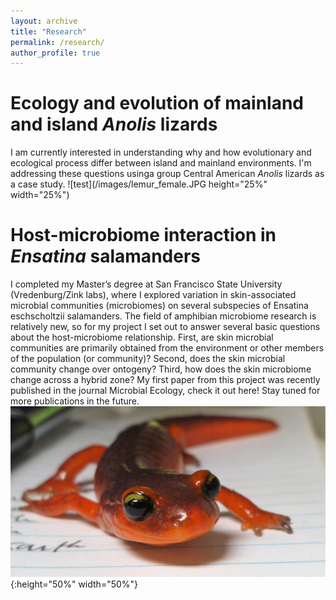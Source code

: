 ```yaml
---
layout: archive
title: "Research"
permalink: /research/
author_profile: true
---
```


Ecology and evolution of mainland and island <i>Anolis</i> lizards
======
I am currently interested in understanding why and how evolutionary and ecological process differ between island and mainland environments. I'm addressing these questions usinga group Central American <i>Anolis</i> lizards as a case study.
![test](/images/lemur_female.JPG height="25%" width="25%")

Host-microbiome interaction in <i>Ensatina</i> salamanders
======
I  completed my Master’s degree at San Francisco State University (Vredenburg/Zink labs), where I explored variation in skin-associated microbial communities (microbiomes) on several subspecies of Ensatina eschscholtzii salamanders. The field of amphibian microbiome research is relatively new, so for my project I set out to answer several basic questions about the host-microbiome relationship. First, are skin microbial communities are primarily obtained from the environment or other members of the population (or community)? Second, does the skin microbial community change over ontogeny? Third, how does the skin microbiome change across a hybrid zone? My first paper from this project was recently published in the journal Microbial Ecology, check it out here! Stay tuned for more publications in the future.
![test](/images/ensatina_face.jpg){:height="50%" width="50%"}

